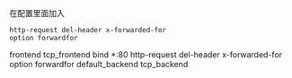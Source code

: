 在配置里面加入

```
http-request del-header x-forwarded-for
option forwardfor
```

frontend tcp_frontend
    bind *:80
    http-request del-header x-forwarded-for
    option forwardfor
    default_backend tcp_backend



